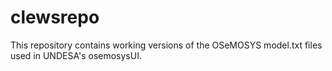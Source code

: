# clewsrepo

This repository contains working versions of the OSeMOSYS model.txt files used in UNDESA's osemosysUI.